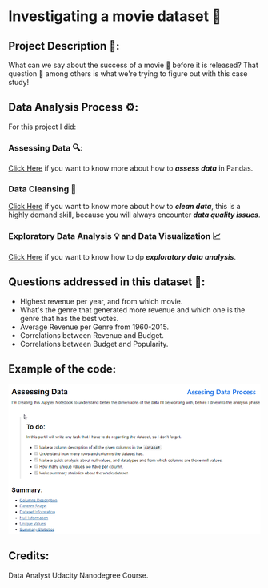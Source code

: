 # Investigating a movie dataset 🧐

## Project Description 📓: 
What can we say about the success of a movie 🎥 before it is released? That question 🤔 among others is what we're trying to figure out with this case study!

## Data Analysis Process ⚙️: 
For this project I did:
### Assessing Data 🔍:
[Click Here](https://github.com/davidtc8/Movies_Data_Analysis/tree/master/Data%20Asessing) if you want to know more about how to _**assess data**_ in Pandas.

### Data Cleansing 🧹
[Click Here](https://github.com/davidtc8/Movies_Data_Analysis/tree/master/Data%20cleansing%20and%20data%20wrangling) if you want to know more about how to _**clean data**_, this is a highly demand skill, because you will always encounter _**data quality issues**_.

### Exploratory Data Analysis 💡 and Data Visualization 📈
[Click Here](https://github.com/davidtc8/Movies_Data_Analysis/tree/master/Movies%20Data%20Analysis%20Case%20Study) if you want to know how to dp _**exploratory data analysis**_.

## Questions addressed in this dataset 🤔:
- Highest revenue per year, and from which movie.
- What's the genre that generated more revenue and which one is the genre that has the best votes.
- Average Revenue per Genre from 1960-2015.
- Correlations between Revenue and Budget.
- Correlations between Budget and Popularity.

## Example of the code:
![data_analysis](data_analysis.gif)

## Credits:
Data Analyst Udacity Nanodegree Course.
